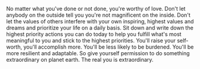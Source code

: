 No matter what you've done or not done, you're worthy of love. Don't let anybody on the outside tell you you're not magnificent on the inside. Don't let the values of others interfere with your own inspiring, highest values and dreams and prioritize your life on a daily basis. Sit down and write down the highest priority actions you can do today to help you fulfill what's most meaningful to you and stick to the highest priorities. You'll raise your self-worth, you'll accomplish more. You'll be less likely to be burdened. You'll be more resilient and adaptable. So give yourself permission to do something extraordinary on planet earth. The real you is extraordinary.